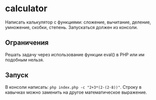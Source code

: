 # calculator

Написать калькулятор с функциями: сложение, вычитание, деление, умножение, скобки, степень.
Запускаться должен из консоли.

## Ограничения
Решать задачу через использование функции eval() в PHP или им подобным нельзя.

## Запуск

В консоли написать: `php index.php -c "2+3*(2-(2-8))"`. Строку в кавычках можно заменить на другое математическое выражение.
